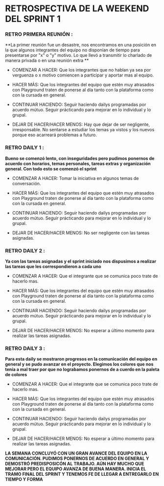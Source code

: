 # RETROSPECTIVA DE LA WEEKEND DEL SPRINT 1

### RETRO PRIMERA REUNIÓN :

  **La primer reunión fue un desastre, nos encontramos en una posición en la que algunos integrantes del equipo no disponían de tiempo para presentarse por "x" o "y" motivo. Lo que llevó a transmitir lo charlado de manera privada o en una reunión extra **

  * COMENZAR A HACER: Que los integrantes que no hablan ya sea por verguenza o x motivo comiencen a participar y aportar mas al equipo.

  * HACER MÁS: Que los integrantes del equipo que estén muy atrasados con Playground traten de ponerse al día tanto con la plataforma como con la cursada en general.

  * CONTINUAR HACIENDO: Seguir haciendo dailys programadas por acuerdo mútuo. Seguir prácticando para mejorar en lo individual y lo grupal.

  * DEJAR DE HACER/HACER MENOS: Hay que dejar de ser negligente, irresponsable. No sentarse a estudiar los temas ya vistos y los nuevos porque eso acarreará problemas a futuro.


### RETRO DAILY 1 :

 **Bueno se comenzó lento, con inseguridades pero pudimos ponernos de acuerdo con horarios, temas personales, tareas extras y organización general. Con todo esto se comenzó el sprint**

 * COMENZAR A HACER: Tomar la iniciativa en algunos temas de conversación.

 * HACER MÁS: Que los integrantes del equipo que estén muy atrasados con Playground traten de ponerse al día tanto con la plataforma como con la cursada en general.

 * CONTINUAR HACIENDO: Seguir haciendo dailys programadas por acuerdo mútuo. Seguir prácticando para mejorar en lo individual y lo grupal.

 * DEJAR DE HACER/HACER MENOS: No ser negligente con las tareas asignadas.


### RETRO DAILY 2 :

  **Ya con las tareas asignadas y el sprint iniciado nos dispusimos a realizar las tareas que les correspondieron a cada uno**

  * COMENZAR A HACER: Que el integrante que se comunica poco trate de hacerlo mas.

  * HACER MÁS: Que los integrantes del equipo que estén muy atrasados con Playground traten de ponerse al día tanto con la plataforma como con la cursada en general.

  * CONTINUAR HACIENDO: Seguir haciendo dailys programadas por acuerdo mútuo. Seguir prácticando para mejorar en lo individual y lo grupal.

  * DEJAR DE HACER/HACER MENOS: No esperar a último momento para realizar las tareas asignadas.


### RETRO DAILY 3 :

  **Para esta daily se mostraron progresos en la comunicación del equipo en general y se pudo avanzar en el proyecto. Elegimos los colores que nos tenía a mal traer por que no lograbamos ponernos de a cuerdo en la paleta de colores**

  * COMENZAR A HACER: Que el integrante que se comunica poco trate de hacerlo mas.

  * HACER MÁS: Que los integrantes del equipo que estén muy atrasados con Playground traten de ponerse al día tanto con la plataforma como con la cursada en general.

  * CONTINUAR HACIENDO: Seguir haciendo dailys programadas por acuerdo mútuo. Seguir prácticando para mejorar en lo individual y lo grupal.

  * DEJAR DE HACER/HACER MENOS: No esperar a último momento para realizar las tareas asignadas.


**LA SEMANA CONCLUYÓ CON UN GRAN AVANCE DEL EQUIPO EN LA COMUNICACIÓN. PUDIMOS PONERNOS DE ACUERDO EN GENERAL Y DEMOSTRÓ PREDISPOSICÓN AL TRABAJO.
AÚN HAY MUCHO QUE MEJORAR PERO EL EQUIPO AVANZA DE BUENA MANERA.
INICIA EL TRAMO FINAL DEL SPRINT Y TENEMOS FE DE LLEGAR A ENTREGARLO EN TIEMPO Y FORMA**
